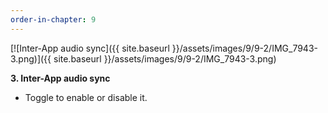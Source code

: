 ```yaml
---
order-in-chapter: 9
---
```


[![Inter-App audio sync]({{ site.baseurl }}/assets/images/9/9-2/IMG_7943-3.png)]({{
site.baseurl }}/assets/images/9/9-2/IMG_7943-3.png)

**3. Inter-App audio sync**

- Toggle to enable or disable it.
